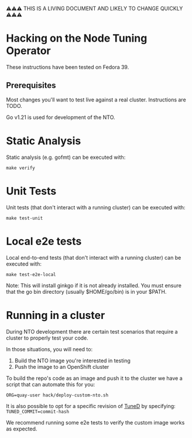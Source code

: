 ⚠⚠⚠ THIS IS A LIVING DOCUMENT AND LIKELY TO CHANGE QUICKLY ⚠⚠⚠

# Hacking on the Node Tuning Operator

These instructions have been tested on Fedora 39.

## Prerequisites

Most changes you'll want to test live against a real cluster. Instructions are TODO.

Go v1.21 is used for development of the NTO.

# Static Analysis

Static analysis (e.g. gofmt) can be executed with:

`make verify`

# Unit Tests

Unit tests (that don't interact with a running cluster) can be executed with:

`make test-unit`

# Local e2e tests

Local end-to-end tests (that don't interact with a running cluster) can be executed with:

`make test-e2e-local`

Note: This will install ginkgo if it is not already installed. You must ensure that the
go bin directory (usually $HOME/go/bin) is in your $PATH.

# Running in a cluster

During NTO development there are certain test scenarios
that require a cluster to properly test your code.

In those situations, you will need to:

1) Build the NTO image you're interested in testing
2) Push the image to an OpenShift cluster

To build the repo's code as an image and push it to the cluster we have a script that 
can automate this for you: 

`ORG=quay-user hack/deploy-custom-nto.sh`

It is also possible to opt for a specific revision of [TuneD](https://github.com/redhat-performance/tuned) by specifying: `TUNED_COMMIT=commit-hash`

We recommend running some e2e tests to verify the custom image works as expected.
